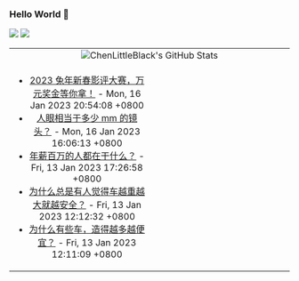 ### Hello World 👋

[![](https://img.shields.io/badge/@ChenLittleBlack-1a6c81?style=flat&logo=java&logoColor=1a6c81&label=Java&colorA=ffffff)](https://www.java.com/)
[![](https://img.shields.io/badge/@ChenLittleBlack-41b883?style=flat&logo=vuedotjs&logoColor=41b883&label=Vue&colorA=ffffff)](https://cn.vuejs.org/)

<table>
<tr>
<td colspan="2" style="text-align: center;">
<img alt="ChenLittleBlack's GitHub Stats" src="https://github-readme-stats.vercel.app/api?username=ChenLittleBlack&show_icons=true&icon_color=CE1D2D&text_color=718096&bg_color=ffffff&hide_title=true" />
</td>
</tr>
<tr>
<td align="center" valign="middle">

<!-- START_SECTION:blog -->
* <a href='http://zhuanlan.zhihu.com/p/599500800?utm_campaign=rss&utm_medium=rss&utm_source=rss&utm_content=title' target='_blank'>2023 兔年新春影评大赛，万元奖金等你拿！</a> - Mon, 16 Jan 2023 20:54:08 +0800
* <a href='http://www.zhihu.com/question/577909740/answer/2842024911?utm_campaign=rss&utm_medium=rss&utm_source=rss&utm_content=title' target='_blank'>人眼相当于多少 mm 的镜头？</a> - Mon, 16 Jan 2023 16:06:13 +0800
* <a href='http://www.zhihu.com/question/37548343/answer/2841426111?utm_campaign=rss&utm_medium=rss&utm_source=rss&utm_content=title' target='_blank'>年薪百万的人都在干什么？</a> - Fri, 13 Jan 2023 17:26:58 +0800
* <a href='http://www.zhihu.com/question/350788155/answer/2841125856?utm_campaign=rss&utm_medium=rss&utm_source=rss&utm_content=title' target='_blank'>为什么总是有人觉得车越重越大就越安全？</a> - Fri, 13 Jan 2023 12:12:32 +0800
* <a href='http://www.zhihu.com/question/574804072/answer/2837757378?utm_campaign=rss&utm_medium=rss&utm_source=rss&utm_content=title' target='_blank'>为什么有些车，造得越多越便宜？</a> - Fri, 13 Jan 2023 12:11:09 +0800
<!-- END_SECTION:blog -->

</td>
<td valign="middle" width="50%">

<!-- START_SECTION:douban -->

<!-- END_SECTION:douban -->

</td>
</tr>
</table>
